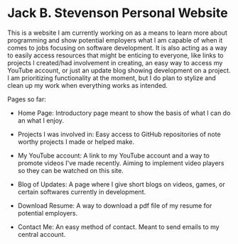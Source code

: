 # Jack B. Stevenson Personal Website

This is a website I am currently working on as a means to learn more about programming and show potential employers what I am capable of when it comes to jobs focusing on software development. It is also acting as a way to easily access resources that might be enticing to everyone, like links to projects I created/had involvement in creating, an easy way to access my YouTube account, or just an update blog showing development on a project. I am prioritizing functionality at the moment, but I do plan to stylize and clean up my work when everything works as intended.

Pages so far:

 * Home Page: Introductory page meant to show the basis of what I can do an what I enjoy.

 * Projects I was involved in: Easy access to GitHub repositories of note worthy projects I made or helped make.

 * My YouTube account: A link to my YouTube account and a way to promote videos I've made recently. Aiming to implement video players so they can be watched on this site.

 * Blog of Updates: A page where I give short blogs on videos, games, or certain softwares currently in development.

 * Download Resume: A way to download a pdf file of my resume for potential employers. 

 * Contact Me: An easy method of contact. Meant to send emails to my central account.